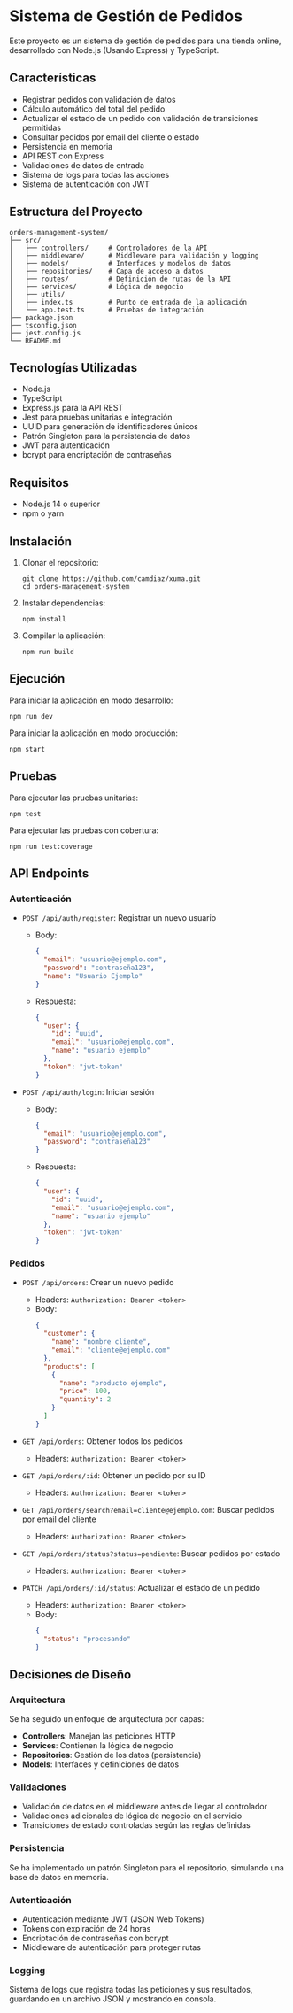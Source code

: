 # Sistema de Gestión de Pedidos

Este proyecto es un sistema de gestión de pedidos para una tienda online, desarrollado con Node.js (Usando Express) y TypeScript.

## Características

- Registrar pedidos con validación de datos
- Cálculo automático del total del pedido
- Actualizar el estado de un pedido con validación de transiciones permitidas
- Consultar pedidos por email del cliente o estado
- Persistencia en memoria
- API REST con Express
- Validaciones de datos de entrada
- Sistema de logs para todas las acciones
- Sistema de autenticación con JWT

## Estructura del Proyecto

```
orders-management-system/
├── src/
│   ├── controllers/     # Controladores de la API
│   ├── middleware/      # Middleware para validación y logging
│   ├── models/          # Interfaces y modelos de datos
│   ├── repositories/    # Capa de acceso a datos
│   ├── routes/          # Definición de rutas de la API
│   ├── services/        # Lógica de negocio
│   ├── utils/           
│   ├── index.ts         # Punto de entrada de la aplicación
│   └── app.test.ts      # Pruebas de integración
├── package.json
├── tsconfig.json
├── jest.config.js
└── README.md
```

## Tecnologías Utilizadas

- Node.js
- TypeScript
- Express.js para la API REST
- Jest para pruebas unitarias e integración
- UUID para generación de identificadores únicos
- Patrón Singleton para la persistencia de datos
- JWT para autenticación
- bcrypt para encriptación de contraseñas

## Requisitos

- Node.js 14 o superior
- npm o yarn

## Instalación

1. Clonar el repositorio:
   ```
   git clone https://github.com/camdiaz/xuma.git
   cd orders-management-system
   ```

2. Instalar dependencias:
   ```
   npm install
   ```

3. Compilar la aplicación:
   ```
   npm run build
   ```

## Ejecución

Para iniciar la aplicación en modo desarrollo:
```
npm run dev
```

Para iniciar la aplicación en modo producción:
```
npm start
```

## Pruebas

Para ejecutar las pruebas unitarias:
```
npm test
```

Para ejecutar las pruebas con cobertura:
```
npm run test:coverage
```

## API Endpoints

### Autenticación

- `POST /api/auth/register`: Registrar un nuevo usuario
  - Body: 
    ```json
    {
      "email": "usuario@ejemplo.com",
      "password": "contraseña123",
      "name": "Usuario Ejemplo"
    }
    ```
  - Respuesta:
    ```json
    {
      "user": {
        "id": "uuid",
        "email": "usuario@ejemplo.com",
        "name": "usuario ejemplo"
      },
      "token": "jwt-token"
    }
    ```

- `POST /api/auth/login`: Iniciar sesión
  - Body: 
    ```json
    {
      "email": "usuario@ejemplo.com",
      "password": "contraseña123"
    }
    ```
  - Respuesta:
    ```json
    {
      "user": {
        "id": "uuid",
        "email": "usuario@ejemplo.com",
        "name": "usuario ejemplo"
      },
      "token": "jwt-token"
    }
    ```

### Pedidos

- `POST /api/orders`: Crear un nuevo pedido
  - Headers: `Authorization: Bearer <token>`
  - Body: 
    ```json
    {
      "customer": {
        "name": "nombre cliente",
        "email": "cliente@ejemplo.com"
      },
      "products": [
        {
          "name": "producto ejemplo",
          "price": 100,
          "quantity": 2
        }
      ]
    }
    ```

- `GET /api/orders`: Obtener todos los pedidos
  - Headers: `Authorization: Bearer <token>`

- `GET /api/orders/:id`: Obtener un pedido por su ID
  - Headers: `Authorization: Bearer <token>`

- `GET /api/orders/search?email=cliente@ejemplo.com`: Buscar pedidos por email del cliente
  - Headers: `Authorization: Bearer <token>`

- `GET /api/orders/status?status=pendiente`: Buscar pedidos por estado
  - Headers: `Authorization: Bearer <token>`

- `PATCH /api/orders/:id/status`: Actualizar el estado de un pedido
  - Headers: `Authorization: Bearer <token>`
  - Body: 
    ```json
    {
      "status": "procesando"
    }
    ```

## Decisiones de Diseño

### Arquitectura

Se ha seguido un enfoque de arquitectura por capas:
- **Controllers**: Manejan las peticiones HTTP
- **Services**: Contienen la lógica de negocio
- **Repositories**: Gestión de los datos (persistencia)
- **Models**: Interfaces y definiciones de datos

### Validaciones

- Validación de datos en el middleware antes de llegar al controlador
- Validaciones adicionales de lógica de negocio en el servicio
- Transiciones de estado controladas según las reglas definidas

### Persistencia

Se ha implementado un patrón Singleton para el repositorio, simulando una base de datos en memoria.

### Autenticación

- Autenticación mediante JWT (JSON Web Tokens)
- Tokens con expiración de 24 horas
- Encriptación de contraseñas con bcrypt
- Middleware de autenticación para proteger rutas

### Logging

Sistema de logs que registra todas las peticiones y sus resultados, guardando en un archivo JSON y mostrando en consola.

